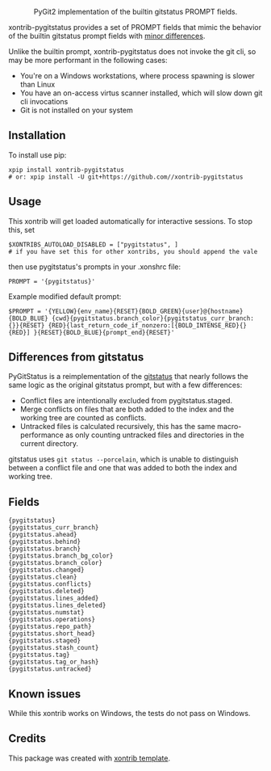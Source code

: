 <p align="center">
PyGit2 implementation of the builtin gitstatus PROMPT fields.
</p>

xontrib-pygitstatus provides a set of PROMPT fields that mimic the behavior of the builtin gitstatus prompt fields with [minor differences](#differences-from-gitstatus).

Unlike the builtin prompt, xontrib-pygitstatus does not invoke the git cli, so may be more performant in the following cases:

-   You're on a Windows workstations, where process spawning is slower than Linux
-   You have an on-access virtus scanner installed, which will slow down git cli invocations
-   Git is not installed on your system

## Installation

To install use pip:

```xsh
xpip install xontrib-pygitstatus
# or: xpip install -U git+https://github.com//xontrib-pygitstatus
```

## Usage

This xontrib will get loaded automatically for interactive sessions.
To stop this, set

```xsh
$XONTRIBS_AUTOLOAD_DISABLED = ["pygitstatus", ]
# if you have set this for other xontribs, you should append the vale
```

then use pygitstatus's prompts in your .xonshrc file:

```xsh
PROMPT = '{pygitstatus}'
```

Example modified default prompt:

```xsh
$PROMPT = '{YELLOW}{env_name}{RESET}{BOLD_GREEN}{user}@{hostname}{BOLD_BLUE} {cwd}{pygitstatus.branch_color}{pygitstatus_curr_branch: {}}{RESET} {RED}{last_return_code_if_nonzero:[{BOLD_INTENSE_RED}{}{RED}] }{RESET}{BOLD_BLUE}{prompt_end}{RESET}'
```

## Differences from gitstatus

PyGitStatus is a reimplementation of the [gitstatus](https://github.com/xonsh/xonsh/blob/0.12.5/xonsh/prompt/gitstatus.py) that nearly follows the same logic as the original gitstatus prompt, but with a few differences:

-   Conflict files are intentionally excluded from pygitstatus.staged.
-   Merge conflicts on files that are both added to the index and the working tree are counted as conflicts.
-   Untracked files is calculated recursively, this has the same macro-performance as only counting untracked files and directories in the current directory.

gitstatus uses `git status --porcelain`, which is unable to distinguish between a conflict file and one that was added to both the index and working tree.

## Fields

```xsh
{pygitstatus}
{pygitstatus_curr_branch}
{pygitstatus.ahead}
{pygitstatus.behind}
{pygitstatus.branch}
{pygitstatus.branch_bg_color}
{pygitstatus.branch_color}
{pygitstatus.changed}
{pygitstatus.clean}
{pygitstatus.conflicts}
{pygitstatus.deleted}
{pygitstatus.lines_added}
{pygitstatus.lines_deleted}
{pygitstatus.numstat}
{pygitstatus.operations}
{pygitstatus.repo_path}
{pygitstatus.short_head}
{pygitstatus.staged}
{pygitstatus.stash_count}
{pygitstatus.tag}
{pygitstatus.tag_or_hash}
{pygitstatus.untracked}
```

## Known issues

While this xontrib works on Windows, the tests do not pass on Windows.

## Credits

This package was created with [xontrib template](https://github.com/xonsh/xontrib-template).
